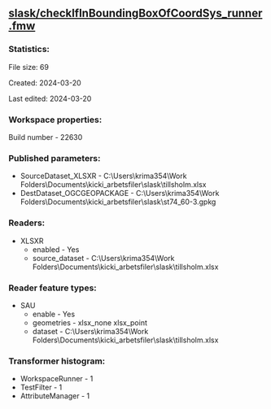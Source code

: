 ﻿## [slask/checkIfInBoundingBoxOfCoordSys_runner.fmw](https://github.com/kicki58/kix_working_dir/blob/master/slask/checkIfInBoundingBoxOfCoordSys_runner.fmw)

### Statistics:
File size: 69

Created: 2024-03-20

Last edited: 2024-03-20


### Workspace properties:
Build number    - 22630

### Published parameters:
*  SourceDataset_XLSXR    -   C:\Users\krima354\Work Folders\Documents\kicki_arbetsfiler\slask\tillsholm.xlsx
*  DestDataset_OGCGEOPACKAGE    -   C:\Users\krima354\Work Folders\Documents\kicki_arbetsfiler\slask\st74_60-3.gpkg

### Readers:
*  XLSXR
    * enabled    -  Yes
    * source_dataset    -   C:\Users\krima354\Work Folders\Documents\kicki_arbetsfiler\slask\tillsholm.xlsx

### Reader feature types:
*  SAU
    * enable - Yes
    * geometries - xlsx_none xlsx_point
    * dataset - C:\Users\krima354\Work Folders\Documents\kicki_arbetsfiler\slask\tillsholm.xlsx




### Transformer histogram:
*  WorkspaceRunner    -   1
*  TestFilter    -   1
*  AttributeManager    -   1

